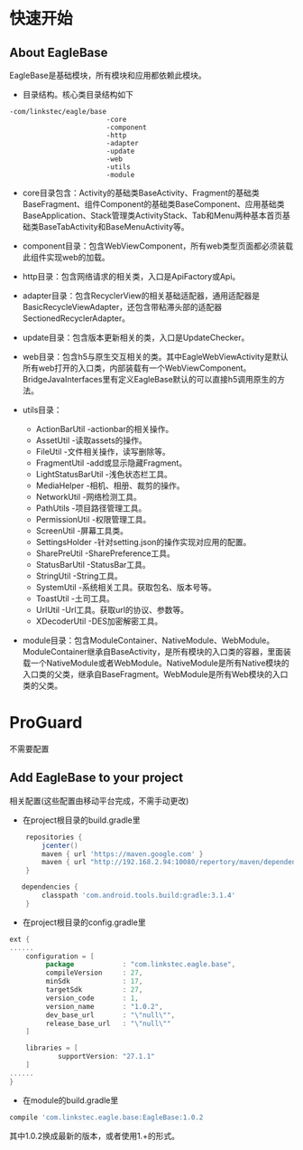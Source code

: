 # 快速开始


## About EagleBase

EagleBase是基础模块，所有模块和应用都依赖此模块。

* 目录结构。核心类目录结构如下

```
-com/linkstec/eagle/base
					    -core
						-component
						-http
						-adapter
						-update
						-web
						-utils
						-module
```

* core目录包含：Activity的基础类BaseActivity、Fragment的基础类BaseFragment、组件Component的基础类BaseComponent、应用基础类
	BaseApplication、Stack管理类ActivityStack、Tab和Menu两种基本首页基础类BaseTabActivity和BaseMenuActivity等。

* component目录：包含WebViewComponent，所有web类型页面都必须装载此组件实现web的加载。

* http目录：包含网络请求的相关类，入口是ApiFactory或Api。

* adapter目录：包含RecyclerView的相关基础适配器，通用适配器是BasicRecycleViewAdapter，还包含带粘滞头部的适配器SectionedRecyclerAdapter。

* update目录：包含版本更新相关的类，入口是UpdateChecker。

* web目录：包含h5与原生交互相关的类。其中EagleWebViewActivity是默认所有web打开的入口类，内部装载有一个WebViewComponent。
BridgeJavaInterfaces里有定义EagleBase默认的可以直接h5调用原生的方法。

* utils目录：

	- ActionBarUtil -actionbar的相关操作。
	- AssetUtil -读取assets的操作。
	- FileUtil -文件相关操作，读写删除等。
	- FragmentUtil -add或显示隐藏Fragment。
	- LightStatusBarUtil -浅色状态栏工具。
	- MediaHelper -相机、相册、裁剪的操作。
	- NetworkUtil -网络检测工具。
	- PathUtils -项目路径管理工具。
	- PermissionUtil -权限管理工具。
	- ScreenUtil -屏幕工具类。
	- SettingsHolder -针对setting.json的操作实现对应用的配置。
	- SharePreUtil -SharePreference工具。
	- StatusBarUtil -StatusBar工具。
	- StringUtil -String工具。
	- SystemUtil -系统相关工具。获取包名、版本号等。
	- ToastUtil -土司工具。
	- UrlUtil -Url工具。获取url的协议、参数等。
	- XDecoderUtil -DES加密解密工具。

* module目录：包含ModuleContainer、NativeModule、WebModule。ModuleContainer继承自BaseActivity，是所有模块的入口类的容器，里面装载一个NativeModule或者WebModule。NativeModule是所有Native模块的入口类的父类，继承自BaseFragment。WebModule是所有Web模块的入口类的父类。

# ProGuard
不需要配置

## Add EagleBase to your project
相关配置(这些配置由移动平台完成，不需手动更改)
* 在project根目录的build.gradle里

```groovy
    repositories {
        jcenter()
        maven { url 'https://maven.google.com' }
        maven { url "http://192.168.2.94:10080/repertory/maven/dependency/raw/master/" }
    }

   dependencies {
        classpath 'com.android.tools.build:gradle:3.1.4'
    }
```

* 在project根目录的config.gradle里


```groovy
ext {
......
    configuration = [
         package            : "com.linkstec.eagle.base",
         compileVersion     : 27,
         minSdk             : 17,
         targetSdk          : 27,
         version_code       : 1,
         version_name       : "1.0.2",
         dev_base_url       : "\"null\"",
         release_base_url   : "\"null\""
    ]

    libraries = [
            supportVersion: "27.1.1"
    ]
......
}
```

* 在module的build.gradle里

```groovy
compile 'com.linkstec.eagle.base:EagleBase:1.0.2
```

其中1.0.2换成最新的版本，或者使用1.+的形式。
